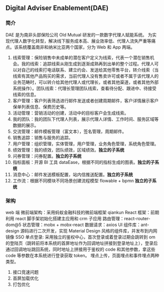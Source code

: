 ## Digital Adviser Enablement(DAE)

### 简介

DAE 是为南非头部保险公司 Old Mutual 研发的一款数字代理人赋能系统。 为实现代理人数字化转型，解决线下服务成本高、展业效率低、代理人流失严重等痛点。该系统覆盖南非和纳米比亚两个国家，分为 Web 和 App 两端。

1. 线索管理：保险销售中未成单的潜在客户定义为线索，代表一个潜在销售机会。我的线索：追踪线索从刚生成到逐渐成熟再到出单的整个过程。代理人可以对自己的线索打电话联系、建立约会、发送给其他零售平台，转介线索（当线索有其他产品购买的需求，当前代理人没有售卖许可或者不属于该代理人的业务范畴时，可以转介给其他代理人或代理长，或者其他渠道，或者其他外部系统操作）。团队线索：代理长管理团队线索，查看待分配、跟进中、待接受线索的信息。
2. 客户管理：客户列表筛选进行邮件发送或者创建周期邮件，客户详情展示客户保单列表信息、保费历史等。
3. 活动管理：营销活动的创建，活动中的目标客户会生成线索。
4. 我的团队：我的团队下代理人列表，展示代理人详情、工作时间、服务区域等数据的展示。
5. 交流管理：邮件模板管理（富文本），签名管理，周期邮件。
6. 销售追踪：销售与服务的追踪。
7. 用户管理：组织管理，实体管理，用户管理，业务角色管理，系统角色管理。
8. 绩效管理：我的绩效，团队绩效，区域绩效。**独立的子系统**
9. 问券管理：问券配置。**独立的子系统**
10. 指标面板：开源 BI 工具 dataEase，根据不同的指标生成的图表。**独立的子系统**
11. 消息中心：邮件发送模板配置，站内信推送配置。**独立的子系统**
12. 工作流：根据不同模块不同场景创建流程模型 flowable + bpmn **独立的子系统**

### 架构

web 端
微前端架构：采用蚂蚁金融科技的微前端框架 qiankun
React 框架：前期利用 react 脚手架初始化搭建主应用和 crm 子应用
路由管理：react-router-dom@5
状态管理：mobx + mobx-react
数据请求：axios
UI 组件库：ant-design 源码进行二次开发，实现 Material Design 风格的组件库，并发布到内网镜像
SSO 单点登录: 采用独立的鉴权中心，首次登录或着登录过期会跳转到 om 的登陆页（跳转前将本系统的首屏地址作为回调地址拼接到登录地址上），登录后通过回调地址跳回系统，同时地址上拼接用于鉴权的 code 和其他参数，拿这些 code 等参数在本系统进行登录获取 token。
埋点上传，页面埋点和事件埋点两种类型。

1. 接口竞速问题
2. 首屏加载优化
3. 打包优化
